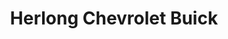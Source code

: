 ---
title: "Herlong Chevrolet Buick"
url: /batesburg-leesville/herlong-chevrolet-buick/
shop: Autohaus
---